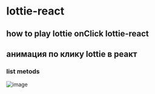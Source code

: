 # lottie-react

## how to play lottie onClick  lottie-react 

## анимация по клику lottie в реакт


### list metods

![image](https://github.com/ScherbakovM/lottie-react/assets/109952823/05985efa-c257-4018-b1d3-ce9f2f86d363)

